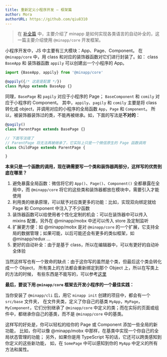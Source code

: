 ```yaml
---
title: 重新定义小程序开发 — 框架篇
author: Mora
authorURL: https://github.com/qiu8310
---
```


> 在 [补全篇](/minapp/blog/2018/03/03/redefine-1.html) 中，主要介绍了 minapp 是如何实现各类语言的自动补全的，这一篇主要介绍使用 `@minapp/core` 开发框架。

<!--truncate-->

小程序开发中，JS 中主要有三大模块：App、Page、Component。
在 `@minapp/core` 中，用 class 和对应的装饰器函数对它们进行封装了。如：
class `BaseApp` 和 装饰器函数 `appily` 可以创建出一个小程序的 App。

```js
import {BaseApp, appily} from '@minapp/core'

@appily({/* 这是是配置 */})
class MyApp extends BaseApp {}
```

同理，`BasePage` 和 `pagily` 对应于小程序的 Page；
`BaseComponent` 和 `comily` 对应于小程序的 Component。
其中，`appily`、`pagily` 和 `comily` 主要是将 class 转化成 object，并调用对应的小程序的全局函数 `App`，`Page` 和 `Component`。
所以，被装饰器装饰过的类，不能再被继承。如，下面的写法是**不对的**：

```js
@pagily()
class ParentPage extends BasePage {}

// 下面写法错了
// ParentPage 将无法再被继承了，它实际上只是一个微信原生的 Page 函数调用
class ChildPage extends ParentPage {

}
```

**本来只是一个函数的调用，现在确需要写一个类和装饰器两部分，这样写的优势到底在哪里？**

1. 避免暴露全局函数：微信将它的 `App()`、`Page()`、`Component()` 全都暴露在全局中，而 `@minapp/core` 将它的这些类和装饰器都放在模块中，需要引入才能使用
2. 利用类的继承原理，可以赋予对应类更多的功能：比如，实现双向绑定就给 Page 和 Component 中注入了不少函数
3. 装饰器函数可以给使用者个性化定制的机会：可以在装饰器中可以传入 mixins 配置，另外在 @minapp/mobx 中还可以传入 store 及定制监听
4. 扩展更方便：如 @minapp/mobx 是对 `@minapp/core` 的一个扩展，它支持全局的数据管理；如果可能，以后可能还会有更多的类似框架，如 @minapp/redux ...
5. 更好的自动补全：由于是基于 class，所以在编辑器中，可以有更好的自动补全体验

当然这样写也有一个致命的缺点：由于这你写的虽然是个类，但最后这个类会转化成一个 Object，
所有类上的方法都会重新绑定到那个 Object 上，所以在写类上的方法的时候，
有些东西是不能写的，可以参考[这里](/minapp/docs/doc-coding-rule.html)

**最后，要说下用 `@minapp/core` 框架去开发小程序的一个最佳实践：**

当你安装了 `@minapp/cli` 后，用它 `minapp init` 创建的项目中，都会有一个 `src/base` 文件夹，
在文件夹类，定义了你自己的基类 `MyApp`，`MyPage`，`MyComponent`，它们分别继承了 `@minapp/core`
中定义的类；而在实际的页面或组件中，都继承你自己的基类，而不是 `@minapp/core` 中的基类。

这样写的好处是，你可以轻松的给你的 Page 或 Component 添加一些全局的新功能，
比如，你可以像 @minapp/mobx 中那样，在基类中实现一个你自己的全局状态管理的功能；
另外，如果你是用 TypeScript 写的话，它还可以跨类感知到你定义的这些新功能，
如，在 `SomePage` 中可以感知到你的 `MyApp` 中定义的所有方法和属性。
